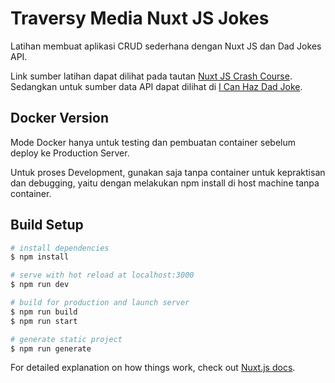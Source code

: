 # Traversy Media Nuxt JS Jokes

Latihan membuat aplikasi CRUD sederhana dengan Nuxt JS dan Dad Jokes API.

Link sumber latihan dapat dilihat pada tautan [Nuxt JS Crash Course](https://www.youtube.com/watch?v=ltzlhAxJr74&t=183s). Sedangkan untuk sumber data API dapat dilihat di [I Can Haz Dad Joke](https://icanhazdadjoke.com/api).

## Docker Version

Mode Docker hanya untuk testing dan pembuatan container sebelum deploy ke Production Server.

Untuk proses Development, gunakan saja tanpa container untuk kepraktisan dan debugging, yaitu dengan melakukan npm install di host machine tanpa container.

## Build Setup

```bash
# install dependencies
$ npm install

# serve with hot reload at localhost:3000
$ npm run dev

# build for production and launch server
$ npm run build
$ npm run start

# generate static project
$ npm run generate
```

For detailed explanation on how things work, check out [Nuxt.js docs](https://nuxtjs.org).
